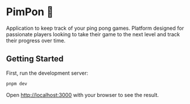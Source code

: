 # PimPon 🏓

Application to keep track of your ping pong games. Platform designed for
passionate players looking to take their game to the next level and track their
progress over time.

## Getting Started

First, run the development server:

```bash
pnpm dev
```

Open [http://localhost:3000](http://localhost:3000) with your browser to see the
result.
